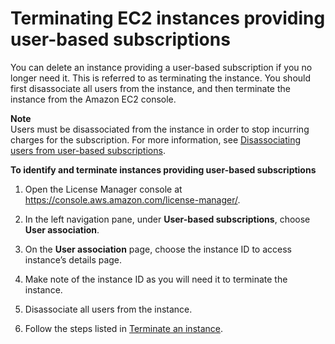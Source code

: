 # Terminating EC2 instances providing user\-based subscriptions<a name="user-based-subscriptions-terminate-instances"></a>

You can delete an instance providing a user\-based subscription if you no longer need it\. This is referred to as terminating the instance\. You should first disassociate all users from the instance, and then terminate the instance from the Amazon EC2 console\.

**Note**  
Users must be disassociated from the instance in order to stop incurring charges for the subscription\. For more information, see [Disassociating users from user\-based subscriptions](user-based-subscriptions-disassociate-users.md)\.

**To identify and terminate instances providing user\-based subscriptions**

1. Open the License Manager console at [https://console\.aws\.amazon\.com/license\-manager/](https://console.aws.amazon.com/license-manager/)\.

1. In the left navigation pane, under **User\-based subscriptions**, choose **User association**\.

1. On the **User association** page, choose the instance ID to access instance’s details page\.

1. Make note of the instance ID as you will need it to terminate the instance\.

1. Disassociate all users from the instance\.

1. Follow the steps listed in [Terminate an instance](https://docs.aws.amazon.com/AWSEC2/latest/WindowsGuide/terminating-instances.html#terminating-instances-console)\.